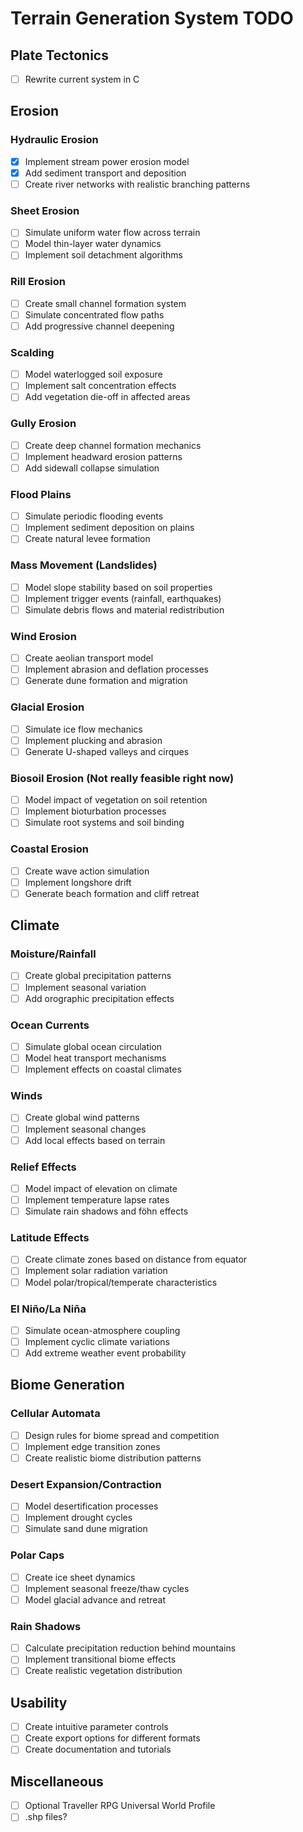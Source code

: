 # Terrain Generation System TODO

## Plate Tectonics
- [ ] Rewrite current system in C

## Erosion
### Hydraulic Erosion
- [x] Implement stream power erosion model
- [x] Add sediment transport and deposition
- [ ] Create river networks with realistic branching patterns

### Sheet Erosion
- [ ] Simulate uniform water flow across terrain
- [ ] Model thin-layer water dynamics
- [ ] Implement soil detachment algorithms

### Rill Erosion
- [ ] Create small channel formation system
- [ ] Simulate concentrated flow paths
- [ ] Add progressive channel deepening

### Scalding
- [ ] Model waterlogged soil exposure
- [ ] Implement salt concentration effects
- [ ] Add vegetation die-off in affected areas

### Gully Erosion
- [ ] Create deep channel formation mechanics
- [ ] Implement headward erosion patterns
- [ ] Add sidewall collapse simulation

### Flood Plains
- [ ] Simulate periodic flooding events
- [ ] Implement sediment deposition on plains
- [ ] Create natural levee formation

### Mass Movement (Landslides)
- [ ] Model slope stability based on soil properties
- [ ] Implement trigger events (rainfall, earthquakes)
- [ ] Simulate debris flows and material redistribution

### Wind Erosion
- [ ] Create aeolian transport model
- [ ] Implement abrasion and deflation processes
- [ ] Generate dune formation and migration

### Glacial Erosion
- [ ] Simulate ice flow mechanics
- [ ] Implement plucking and abrasion
- [ ] Generate U-shaped valleys and cirques

### Biosoil Erosion (Not really feasible right now)
- [ ] Model impact of vegetation on soil retention
- [ ] Implement bioturbation processes
- [ ] Simulate root systems and soil binding

### Coastal Erosion
- [ ] Create wave action simulation
- [ ] Implement longshore drift
- [ ] Generate beach formation and cliff retreat

## Climate
### Moisture/Rainfall
- [ ] Create global precipitation patterns
- [ ] Implement seasonal variation
- [ ] Add orographic precipitation effects

### Ocean Currents
- [ ] Simulate global ocean circulation
- [ ] Model heat transport mechanisms
- [ ] Implement effects on coastal climates

### Winds
- [ ] Create global wind patterns
- [ ] Implement seasonal changes
- [ ] Add local effects based on terrain

### Relief Effects
- [ ] Model impact of elevation on climate
- [ ] Implement temperature lapse rates
- [ ] Simulate rain shadows and föhn effects

### Latitude Effects
- [ ] Create climate zones based on distance from equator
- [ ] Implement solar radiation variation
- [ ] Model polar/tropical/temperate characteristics

### El Niño/La Niña
- [ ] Simulate ocean-atmosphere coupling
- [ ] Implement cyclic climate variations
- [ ] Add extreme weather event probability

## Biome Generation
### Cellular Automata
- [ ] Design rules for biome spread and competition
- [ ] Implement edge transition zones
- [ ] Create realistic biome distribution patterns

### Desert Expansion/Contraction
- [ ] Model desertification processes
- [ ] Implement drought cycles
- [ ] Simulate sand dune migration

### Polar Caps
- [ ] Create ice sheet dynamics
- [ ] Implement seasonal freeze/thaw cycles
- [ ] Model glacial advance and retreat

### Rain Shadows
- [ ] Calculate precipitation reduction behind mountains
- [ ] Implement transitional biome effects
- [ ] Create realistic vegetation distribution

## Usability
- [ ] Create intuitive parameter controls
- [ ] Create export options for different formats
- [ ] Create documentation and tutorials

## Miscellaneous
- [ ] Optional Traveller RPG Universal World Profile
- [ ] .shp files?
